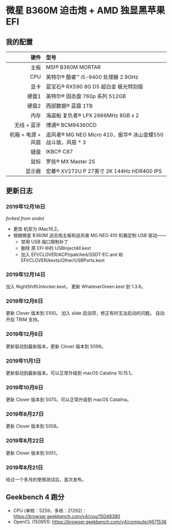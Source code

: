# 微星 B360M 迫击炮 + AMD 独显黑苹果 EFI

## 我的配置

|               硬件 | 型号                                                        |
| -----------------: | :---------------------------------------------------------- |
|               主板 | MSI® B360M MORTAR                                           |
|                CPU | 英特尔® 酷睿™ i5-9400 处理器 2.9GHz                         |
|               显卡 | 蓝宝石® RX590 8G D5 超白金 极光特别版                       |
|              硬盘1 | 英特尔® 固态盘 760p 系列 512GB                              |
|              硬盘2 | 西部数据® 蓝盘 1TB                                          |
|               内存 | 海盗船 复仇者® LPX 2666MHz 8GB x 2                          |
|        无线 + 蓝牙 | 博通® BCM94360CD                                            |
| 机箱 + 电源 + 风扇 | 追风者® MG NEO Micro 410，振华® 冰山金蝶550战斗版，风扇 * 3 |
|               键盘 | IKBC® C87                                                   |
|               鼠标 | 罗技® MX Master 2S                                          |
|             显示器 | 宏碁® XV272U P 27英寸 2K 144Hz HDR400 IPS                   |


## 更新日志

### 2019年12月18日

*forked from andot*

- 更改 机型为 iMac19,2。
- 根据微星 B360M 迫击炮主板和追风者 MG NEO 410 机箱定制 USB 驱动——
  - 禁用 USB 端口限制补丁
  - 删除 原 EFI 中的 USBInjectAll.kext
  - 加入 EFI/CLOVER/ACPI/patched/SSDT-EC.aml 和 EFI/CLOVER/kexts/Other/USBPorts.kext

### 2019年12月14日

加入 NightShiftUnlocker.kext。
更新 WhateverGreen.kext 到 1.3.6。

### 2019年12月6日

更新 Clover 版本到 5100。
加入 slide 启动项，修正有时无法启动的问题。
自动开启 TRIM 支持。

### 2019年12月6日

更新驱动到最新版本。更新 Clover 版本到 5099。

### 2019年11月1日

更新驱动到最新版本。可以正常升级到 macOS Catalina 10.15.1。

### 2019年10月9日

更新 Clover 版本到 5070。可以正常升级到 macOS Catalina。

### 2019年8月27日

更新 Clover 版本到 5058。

### 2019年8月22日

更新 Clover 版本到 5051。

### 2019年8月21日

经过一个多月的使用测试后，首次发布。

## Geekbench 4 跑分

* CPU (单核：5259，多核：21292)：https://browser.geekbench.com/v4/cpu/15048380
* OpenCL (150951): https://browser.geekbench.com/v4/compute/4671536